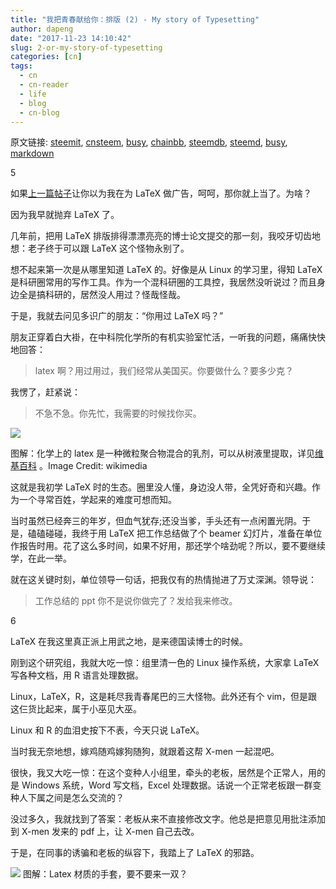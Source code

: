 ```yaml
---
title: "我把青春献给你：排版 (2) - My story of Typesetting"
author: dapeng
date: "2017-11-23 14:10:42"
slug: 2-or-my-story-of-typesetting
categories: [cn]
tags: 
  - cn
  - cn-reader
  - life
  - blog
  - cn-blog
---
```


原文链接: [steemit](https://steemit.com/cn/@dapeng/2-or-my-story-of-typesetting), [cnsteem](https://cnsteem.com/cn/@dapeng/2-or-my-story-of-typesetting), [busy](https://busy.org/cn/@dapeng/2-or-my-story-of-typesetting), [chainbb](https://chainbb.com/cn/@dapeng/2-or-my-story-of-typesetting), [steemdb](https://steemdb.com/cn/@dapeng/2-or-my-story-of-typesetting), [steemd](https://steemd.com/cn/@dapeng/2-or-my-story-of-typesetting), [busy](https://busy.org/cn/@dapeng/2-or-my-story-of-typesetting), [markdown](https://raw.githubusercontent.com/pzhaonet/steem_dapeng/master/content/post/2-or-my-story-of-typesetting.md)

5

如果[上一篇帖子](https://cnsteem.com/cn/@dapeng/1-or-latex-1)让你以为我在为  LaTeX 做广告，呵呵，那你就上当了。为啥？

因为我早就抛弃 LaTeX 了。

几年前，把用 LaTeX 排版排得漂漂亮亮的博士论文提交的那一刻，我咬牙切齿地想：老子终于可以跟 LaTeX 这个怪物永别了。

想不起来第一次是从哪里知道 LaTeX 的。好像是从 Linux 的学习里，得知 LaTeX 是科研圈常用的写作工具。作为一个混科研圈的工具控，我居然没听说过？而且身边全是搞科研的，居然没人用过？怪哉怪哉。

于是，我就去问见多识广的朋友：“你用过 LaTeX 吗？”

朋友正穿着白大褂，在中科院化学所的有机实验室忙活，一听我的问题，痛痛快快地回答：

> latex 啊？用过用过，我们经常从美国买。你要做什么？要多少克？

我愣了，赶紧说：

> 不急不急。你先忙，我需要的时候找你买。

![](https://upload.wikimedia.org/wikipedia/commons/thumb/b/b2/Rubber_tree_up_%282657925156%29.jpg/640px-Rubber_tree_up_%282657925156%29.jpg)

图解：化学上的 latex 是一种微粒聚合物混合的乳剂，可以从树液里提取，详见[维基百科](https://en.wikipedia.org/wiki/Latex) 。Image Credit: wikimedia

这就是我初学 LaTeX 时的生态。圈里没人懂，身边没人带，全凭好奇和兴趣。作为一个寻常百姓，学起来的难度可想而知。

当时虽然已经奔三的年岁，但血气犹存;还没当爹，手头还有一点闲置光阴。于是，磕磕碰碰，我终于用 LaTeX 把工作总结做了个 beamer 幻灯片，准备在单位作报告时用。花了这么多时间，如果不好用，那还学个啥劲呢？所以，要不要继续学，在此一举。

就在这关键时刻，单位领导一句话，把我仅有的热情抛进了万丈深渊。领导说：

> 工作总结的 ppt 你不是说你做完了？发给我来修改。

6

LaTeX 在我这里真正派上用武之地，是来德国读博士的时候。

刚到这个研究组，我就大吃一惊：组里清一色的 Linux 操作系统，大家拿 LaTeX 写各种文档，用 R 语言处理数据。

Linux，LaTeX，R，这是耗尽我青春尾巴的三大怪物。此外还有个 vim，但是跟这仨货比起来，属于小巫见大巫。

Linux 和 R 的血泪史按下不表，今天只说 LaTeX。

当时我无奈地想，嫁鸡随鸡嫁狗随狗，就跟着这帮 X-men 一起混吧。

很快，我又大吃一惊：在这个变种人小组里，牵头的老板，居然是个正常人，用的是 Windows 系统，Word 写文档，Excel 处理数据。话说一个正常老板跟一群变种人下属之间是怎么交流的？

没过多久，我就找到了答案：老板从来不直接修改文字。他总是把意见用批注添加到 X-men 发来的 pdf 上，让 X-men 自己去改。

于是，在同事的诱骗和老板的纵容下，我踏上了 LaTeX 的邪路。

![](https://dcmnyjhirotcw.cloudfront.net/cdn/scdn/images/uploads/economy-powder-free-latex-gloves_56693.jpg)
图解：Latex 材质的手套，要不要来一双？
